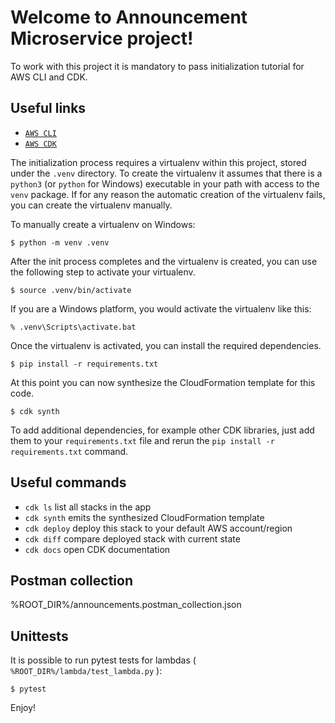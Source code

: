 
# Welcome to Announcement Microservice project!

To work with this project it is mandatory to pass initialization tutorial for AWS CLI and CDK.

## Useful links

 * [`AWS CLI`](https://docs.aws.amazon.com/cli/latest/userguide/cli-configure-quickstart.html)
 * [`AWS CDK`](https://docs.aws.amazon.com/cdk/latest/guide/getting_started.html)

The initialization process requires a virtualenv within this project, stored under the `.venv`
directory.  To create the virtualenv it assumes that there is a `python3`
(or `python` for Windows) executable in your path with access to the `venv`
package. If for any reason the automatic creation of the virtualenv fails,
you can create the virtualenv manually.

To manually create a virtualenv on Windows:

```
$ python -m venv .venv
```

After the init process completes and the virtualenv is created, you can use the following
step to activate your virtualenv.

```
$ source .venv/bin/activate
```

If you are a Windows platform, you would activate the virtualenv like this:

```
% .venv\Scripts\activate.bat
```

Once the virtualenv is activated, you can install the required dependencies.

```
$ pip install -r requirements.txt
```

At this point you can now synthesize the CloudFormation template for this code.

```
$ cdk synth
```

To add additional dependencies, for example other CDK libraries, just add
them to your `requirements.txt` file and rerun the `pip install -r requirements.txt`
command.

## Useful commands

 * `cdk ls`          list all stacks in the app
 * `cdk synth`       emits the synthesized CloudFormation template
 * `cdk deploy`      deploy this stack to your default AWS account/region
 * `cdk diff`        compare deployed stack with current state
 * `cdk docs`        open CDK documentation

## Postman collection

%ROOT_DIR%/announcements.postman_collection.json

## Unittests

It is possible to run pytest tests for lambdas ( `%ROOT_DIR%/lambda/test_lambda.py` ): 
```
$ pytest
```

Enjoy!
